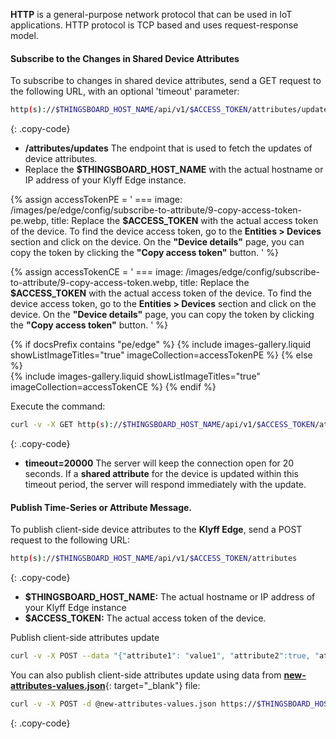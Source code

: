 **HTTP** is a general-purpose network protocol that can be used in IoT applications. HTTP protocol is TCP based and uses request-response model.

#### Subscribe to the Changes in Shared Device Attributes

To subscribe to changes in shared device attributes, send a GET request to the following URL, with an optional 'timeout' parameter:

```bash
http(s)://$THINGSBOARD_HOST_NAME/api/v1/$ACCESS_TOKEN/attributes/updates
```
{: .copy-code}

* **/attributes/updates** The endpoint that is used to fetch the updates of device attributes.
* Replace the **$THINGSBOARD_HOST_NAME** with the actual hostname or IP address of your Klyff Edge instance.

{% assign accessTokenPE = '
    ===
      image: /images/pe/edge/config/subscribe-to-attribute/9-copy-access-token-pe.webp,
      title: Replace the **$ACCESS_TOKEN** with the actual access token of the device. To find the device access token, go to the **Entities > Devices** section and click on the device. On the **"Device details"** page, you can copy the token by clicking the **"Copy access token"** button.
'
%}

{% assign accessTokenCE = '
    ===
      image: /images/edge/config/subscribe-to-attribute/9-copy-access-token.webp,
      title: Replace the **$ACCESS_TOKEN** with the actual access token of the device. To find the device access token, go to the **Entities > Devices** section and click on the device. On the **"Device details"** page, you can copy the token by clicking the **"Copy access token"** button.
'
%}

{% if docsPrefix contains "pe/edge" %}
{% include images-gallery.liquid showListImageTitles="true" imageCollection=accessTokenPE %}
{% else %}  
{% include images-gallery.liquid showListImageTitles="true" imageCollection=accessTokenCE %}
{% endif %}

Execute the command:
```bash
curl -v -X GET http(s)://$THINGSBOARD_HOST_NAME/api/v1/$ACCESS_TOKEN/attributes/updates?timeout=20000
```
{: .copy-code}

* **timeout=20000** The server will keep the connection open for 20 seconds. If a **shared attribute** for the device is updated within this timeout period, the server will respond immediately with the update.

#### Publish Time-Series or Attribute Message.

To publish client-side device attributes to the **Klyff Edge**, send a POST request to the following URL:

```bash
http(s)://$THINGSBOARD_HOST_NAME/api/v1/$ACCESS_TOKEN/attributes
```
{: .copy-code}

* **$THINGSBOARD_HOST_NAME:** The actual hostname or IP address of your Klyff Edge instance
* **$ACCESS_TOKEN:** The actual access token of the device.

Publish client-side attributes update

```bash
curl -v -X POST --data "{"attribute1": "value1", "attribute2":true, "attribute3": 43.0}" https:/$THINGSBOARD_HOST_NAME/api/v1/$ACCESS_TOKEN/attributes --header "Content-Type:application/json"
```

You can also publish client-side attributes update using data from [**new-attributes-values.json**](/docs/reference/resources/new-attributes-values.json){: target="_blank"} file:

```bash
curl -v -X POST -d @new-attributes-values.json https://$THINGSBOARD_HOST_NAME/api/v1/$ACCESS_TOKEN/attributes --header "Content-Type:application/json"
```
{: .copy-code}